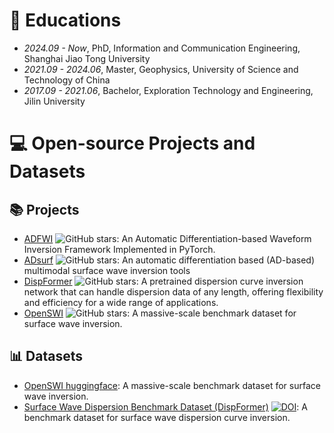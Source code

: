 
# 📖 Educations
- *2024.09 - Now*, PhD, Information and Communication Engineering, Shanghai Jiao Tong University
- *2021.09 - 2024.06*, Master, Geophysics, University of Science and Technology of China
- *2017.09 - 2021.06*, Bachelor, Exploration Technology and Engineering, Jilin University

# 💻 Open-source Projects and Datasets

## 📚 Projects
- [ADFWI](https://github.com/liufeng2317/ADFWI) ![GitHub stars](https://img.shields.io/github/stars/liufeng2317/ADFWI?style=social): An Automatic Differentiation-based Waveform Inversion Framework Implemented in PyTorch.
- [ADsurf](https://github.com/liufeng2317/ADsurf) ![GitHub stars](https://img.shields.io/github/stars/liufeng2317/ADsurf?style=social): An automatic differentiation based (AD-based) multimodal surface wave inversion tools
- [DispFormer](https://github.com/liufeng2317/DispFormer) ![GitHub stars](https://img.shields.io/github/stars/liufeng2317/DispFormer?style=social): A pretrained dispersion curve inversion network that can handle dispersion data of any length, offering flexibility and efficiency for a wide range of applications.
- [OpenSWI](https://liufeng2317.github.io/OpenSWI/) ![GitHub stars](https://img.shields.io/github/stars/liufeng2317/OpenSWI?style=social): A massive-scale benchmark dataset for surface wave inversion.

## 📊 Datasets
- [OpenSWI huggingface](https://huggingface.co/datasets/LiuFeng2317/OpenSWI): A massive-scale benchmark dataset for surface wave inversion.
- [Surface Wave Dispersion Benchmark Dataset (DispFormer)](https://zenodo.org/records/14619577) [![DOI](https://img.shields.io/badge/DOI-10.5281%2Fzenodo.14619577-blue)](https://doi.org/10.5281/zenodo.14619577): A benchmark dataset for surface wave dispersion curve inversion.
